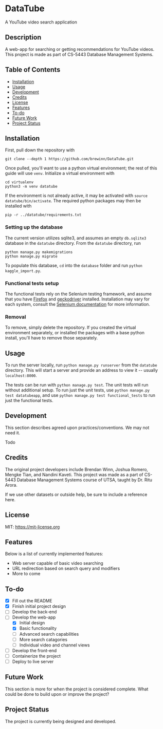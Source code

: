 # DataTube
A YouTube video search application

## Description

A web-app for searching or getting recommendations for YouTube videos. This
project is made as part of CS-5443 Database Management Systems.

## Table of Contents

- [Installation](#installation)
- [Usage](#usage)
- [Development](#development)
- [Credits](#credits)
- [License](#license)
- [Features](#features)
- [To-do](#to-do)
- [Future Work](#future-work)
- [Project Status](#project-status)

## Installation

First, pull down the repository with
```
git clone --depth 1 https://github.com/brewinn/DataTube.git
```

Once pulled, you'll want to use a python virtual environment; the rest of this
guide will use `venv`. Initialize a virtual environment with 
```
cd virtualenv
python3 -m venv datatube
```
If the environment is not already active, it may be activated with `source
datatube/bin/activate`. The required python packages may then be installed with 
```
pip -r ../datatube/requirements.txt
```

### Setting up the database

The current version utilizes sqlite3, and assumes an empty `db.sqlite3`
database in the `datatube` directory. From the `datatube` directory, run 
```
python manage.py makemigrations
python manage.py migrate
```
To populate this database, `cd` into the `database` folder and run `python
kaggle_import.py`.

### Functional tests setup

The functional tests rely on the Selenium testing framework, and assume that
you have [Firefox](https://www.mozilla.org/en-US/firefox/new/) and
[geckodriver](https://github.com/mozilla/geckodriver) installed. Installation
may vary for each system, consult the [Selenium documentation](https://www.selenium.dev/documentation/) 
for more information.

### Removal

To remove, simply delete the repository. If you created the virtual environment
separately, or installed the packages with a base python install, you'll have
to remove those separately.

## Usage

To run the server locally, run `python manage.py runserver` from the `datatube`
directory. This will start a server and provide an address to view it --
usually `localhost:8000`.

The tests can be run with `python manage.py test`. The unit tests will run
without additional setup. To run just the unit tests, use `python manage.py
test datatubeapp`, and use `python manage.py test functional_tests` to run just
the functional tests.

## Development

This section describes agreed upon practices/conventions. We may not need it.

Todo

## Credits

The original project developers include Brendan Winn, Joshua Romero, Mengke
Tian, and Nandini Kaveti. This project was made as a part of CS-5443 Database
Management Systems course of UTSA, taught by Dr. Ritu Arora. 

If we use other datasets or outside help, be sure to include a reference here.

## License

MIT: <https://mit-license.org>

## Features

Below is a list of currently implemented features:

- Web server capable of basic video searching
- URL redirection based on search query and modifiers
- More to come

## To-do

- [X] Fill out the README
- [X] Finish initial project design
- [ ] Develop the back-end
- [ ] Develop the web-app
  - [X] Initial design
  - [X] Basic functionality
  - [ ] Advanced search capabilities
  - [ ] More search catagories
  - [ ] Individual video and channel views
- [ ] Develop the front-end
- [ ] Containerize the project
- [ ] Deploy to live server

## Future Work

This section is more for when the project is considered complete. What could be
done to build upon or improve the project?

## Project Status

The project is currently being designed and developed.
